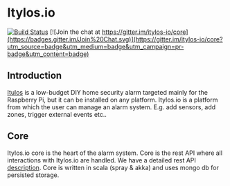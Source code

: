 # Itylos.io

[![Build Status](https://travis-ci.org/itylos-io/core.svg?branch=master)](https://travis-ci.org/itylos-io/core)
[![Join the chat at https://gitter.im/itylos-io/core](https://badges.gitter.im/Join%20Chat.svg)](https://gitter.im/itylos-io/core?utm_source=badge&utm_medium=badge&utm_campaign=pr-badge&utm_content=badge)


## Introduction

[Itulos](https://itylos.io) is a low-budget DIY home security alarm targeted mainly for the Raspberry Pi, but it can be
   installed on any platform. Itylos.io is a platform from which the user can manage an alarm system. E.g. add sensors,
   add zones, trigger external events etc..
   
## Core
Itylos.io core is the heart of the alarm system. Core is the rest API where all interactions with Itylos.io are handled. 
We have a detailed rest API [description](https://itylos.io/docs). Core is written in scala (spray & akka) and uses
mongo db for persisted storage.
